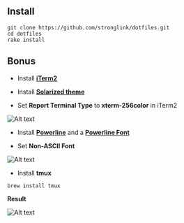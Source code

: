 ## Install

```
git clone https://github.com/stronglink/dotfiles.git
cd dotfiles
rake install
```

## Bonus
- Install [**iTerm2**](http://www.iterm2.com/#/section/downloads)

- Install [**Solarized theme**](https://github.com/altercation/solarized/tree/master/iterm2-colors-solarized)

- Set **Report Terminal Type** to **xterm-256color** in iTerm2

![Alt text](http://i.imgur.com/BFPSljt.png)

- Install [**Powerline**](http://powerline.readthedocs.org/en/latest/installation/osx.html) and a [**Powerline Font**](https://github.com/Lokaltog/powerline-fonts)

- Set **Non-ASCII Font**

![Alt text](http://i.imgur.com/zVOObHq.png)


- Install **tmux**

```
brew install tmux
```

**Result**

![Alt text](http://i.imgur.com/20Cq9hQ.png)
